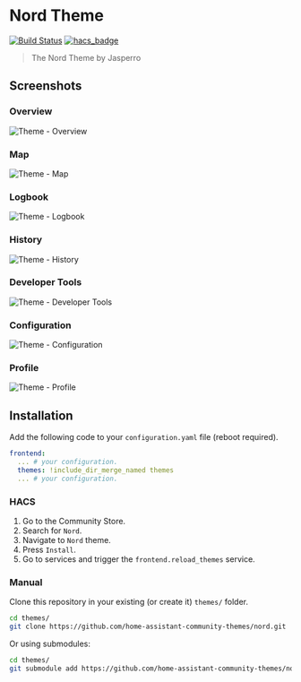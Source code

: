 # Nord Theme

[![Build Status](https://www.travis-ci.org/home-assistant-community-themes/nord.svg?branch=master)](https://www.travis-ci.org/home-assistant-community-themes/nord)
[![hacs_badge](https://img.shields.io/badge/HACS-Default-orange.svg)](https://github.com/custom-components/hacs)

> The Nord Theme by Jasperro

## Screenshots

### Overview

![Theme - Overview](https://raw.githubusercontent.com/home-assistant-community-themes/nord/master/docs/theme-overview.png)

### Map

![Theme - Map](https://raw.githubusercontent.com/home-assistant-community-themes/nord/master/docs/theme-map.png)

### Logbook

![Theme - Logbook](https://raw.githubusercontent.com/home-assistant-community-themes/nord/master/docs/theme-logbook.png)

### History

![Theme - History](https://raw.githubusercontent.com/home-assistant-community-themes/nord/master/docs/theme-history.png)

### Developer Tools

![Theme - Developer Tools](https://raw.githubusercontent.com/home-assistant-community-themes/nord/master/docs/theme-developer-tools.png)

### Configuration

![Theme - Configuration](https://raw.githubusercontent.com/home-assistant-community-themes/nord/master/docs/theme-configuration.png)

### Profile

![Theme - Profile](https://raw.githubusercontent.com/home-assistant-community-themes/nord/master/docs/theme-profile.png)

## Installation

Add the following code to your `configuration.yaml` file (reboot required).

```yaml
frontend:
  ... # your configuration.
  themes: !include_dir_merge_named themes
  ... # your configuration.
```

### HACS

1. Go to the Community Store.
2. Search for `Nord`.
3. Navigate to `Nord` theme.
4. Press `Install`.
6. Go to services and trigger the `frontend.reload_themes` service.

### Manual

Clone this repository in your existing (or create it) `themes/` folder.

```bash
cd themes/
git clone https://github.com/home-assistant-community-themes/nord.git
```

Or using submodules:

```bash
cd themes/
git submodule add https://github.com/home-assistant-community-themes/nord.git
```
